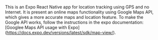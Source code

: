 This is an Expo React Native app for location tracking using GPS and no Internet.
It is present an online maps functionality using Google Maps API, which gives a more accurate maps and location feature.
To make the Google API works, follow the instructions in the expo documentation: [Googlee Maps API usage with Expo] (https://docs.expo.dev/versions/latest/sdk/map-view/).
